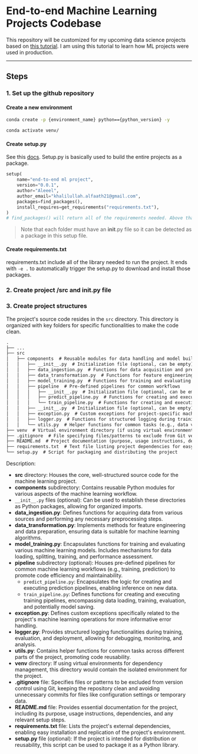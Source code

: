 # End-to-end Machine Learning Projects Codebase

This repository will be customized for my upcoming data science projects based on [this tutorial](https://www.youtube.com/watch?v=Rv6UFGNmNZg&list=PLZoTAELRMXVPS-dOaVbAux22vzqdgoGhG&index=2&pp=iAQB). I am using this tutorial to learn how ML projects were used in production.

---

## Steps

### 1. Set up the github repository

#### Create a new environment

```bash
conda create -p {environment_name} python=={python_version} -y
```

```bash
conda activate venv/
```

#### Create setup.py

See this [docs](https://docs.python.org/3.11/distutils/setupscript.html). Setup.py is basically used to build the entire projects as a package.

```python
setup(
    name="end-to-end ml project",
    version="0.0.1",
    author="Aleeel",
    author_email="khalilullah.alfaath21@gmail.com",
    packages=find_packages(),
    install_requires=get_requirements("requirements.txt"),
)
# find_packages() will return all of the requirements needed. Above that define the function to get requirements from requirements.txt
```

> Note that each folder must have an __init__.py file so it can be detected as a package in this setup file.

#### Create requirements.txt

requirements.txt include all of the library needed to run the project. It ends with ``-e .`` to automatically trigger the setup.py to download and install those packages.

### 2. Create project /src and __init__.py file

### 3. Create project structures

The project's source code resides in the ```src``` directory. This directory is organized with key folders for specific functionalities to make the code clean.

<!-- markdownlint-disable code-block-style -->
```markdown
.
├── ... 
├── src  
│   ├── components  # Reusable modules for data handling and model building
│   │   ├── __init__.py  # Initialization file (optional, can be empty)
│   │   ├── data_ingestion.py  # Functions for data acquisition and preprocessing
│   │   ├── data_transformation.py  # Functions for feature engineering and data preparation
│   │   ├── model_training.py  # Functions for training and evaluating machine learning models
│   │   ├── pipeline  # Pre-defined pipelines for common workflows
│   │   │   ├── __init__.py  # Initialization file (optional, can be empty)
│   │   │   ├── predict_pipeline.py  # Functions for creating and executing prediction pipelines
│   │   │   └── train_pipeline.py  # Functions for creating and executing training pipelines
│   │   ├── __init__.py  # Initialization file (optional, can be empty)
│   │   ├── exception.py  # Custom exceptions for project-specific machine learning errors
│   │   ├── logger.py  # Functions for structured logging during training, evaluation, and deployment
│   │   └── utils.py  # Helper functions for common tasks (e.g., data validation, file I/O)
├── venv  # Virtual environment directory (if using virtual environments)
├── .gitignore  # File specifying files/patterns to exclude from Git version control
├── README.md  # Project documentation (purpose, usage instructions, dependencies)
├── requirements.txt  # Text file listing project dependencies for easy installation
└── setup.py  # Script for packaging and distributing the project
```

Description:

- __src__ directory: Houses the core, well-structured source code for the machine learning project.
- __components__ subdirectory: Contains reusable Python modules for various aspects of the machine learning workflow.
- `__init__.py` files (optional): Can be used to establish these directories as Python packages, allowing for organized imports.
- __data_ingestion.py__: Defines functions for acquiring data from various sources and performing any necessary preprocessing steps.
- __data_transformation.py__: Implements methods for feature engineering and data preparation, ensuring data is suitable for machine learning algorithms.
- __model_training.py__: Encapsulates functions for training and evaluating various machine learning models. Includes mechanisms for data loading, splitting, training, and performance assessment.
- __pipeline__ subdirectory (optional): Houses pre-defined pipelines for common machine learning workflows (e.g., training, prediction) to promote code efficiency and maintainability.
  - `predict_pipeline.py`: Encapsulates the logic for creating and executing prediction pipelines, enabling inference on new data.
  - `train_pipeline.py`: Defines functions for creating and executing training pipelines, encompassing data loading, training, evaluation, and potentially model saving.
- __exception.py__: Defines custom exceptions specifically related to the project's machine learning operations for more informative error handling.
- __logger.py__: Provides structured logging functionalities during training, evaluation, and deployment, allowing for debugging, monitoring, and analysis.
- __utils.py__: Contains helper functions for common tasks across different parts of the project, promoting code reusability.
- __venv__ directory: If using virtual environments for dependency management, this directory would contain the isolated environment for the project.
- __.gitignore__ file: Specifies files or patterns to be excluded from version control using Git, keeping the repository clean and avoiding unnecessary commits for files like configuration settings or temporary data.
- __README.md__ file: Provides essential documentation for the project, including its purpose, usage instructions, dependencies, and any relevant setup steps.
- __requirements.txt__ file: Lists the project's external dependencies, enabling easy installation and replication of the project's environment.
- __setup.py__ file (optional): If the project is intended for distribution or reusability, this script can be used to package it as a Python library.
<!-- markdownlint-restore -->
